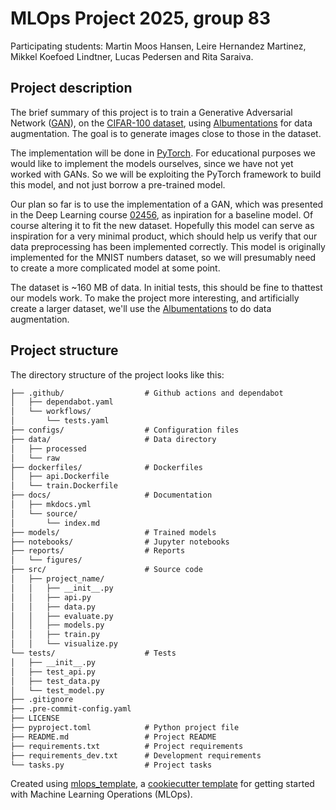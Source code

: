 # MLOps Project 2025, group 83

Participating students:
Martin Moos Hansen, Leire Hernandez Martinez, Mikkel Koefoed Lindtner, Lucas Pedersen and Rita Saraiva.


## Project description
The brief summary of this project is to train a Generative Adversarial Network ([GAN](https://dl.acm.org/doi/abs/10.1145/3422622)), on the [CIFAR-100 dataset](https://www.cs.toronto.edu/~kriz/cifar.html), using [Albumentations](https://albumentations.ai/) for data augmentation. The goal is to generate images close to those in the dataset.

The implementation will be done in [PyTorch](https://pytorch.org/). For educational purposes we would like to implement the models ourselves, since we have not yet worked with GANs. So we will be exploiting the PyTorch framework to build this model, and not just borrow a pre-trained model.

Our plan so far is to use the implementation of a GAN, which was presented in the Deep Learning course [02456](https://github.com/DeepLearningDTU/02456-deep-learning-with-PyTorch/blob/master/7_Unsupervised/7.3-generative-adversarial-networks.ipynb), as inpiration for a baseline model. Of course altering it to fit the new dataset. Hopefully this model can serve as inspiration for a very minimal product, which should help us verify that our data preprocessing has been implemented correctly. This model is originally implemented for the MNIST numbers dataset, so we will presumably need to create a more complicated model at some point.

The dataset is ~160 MB of data. In initial tests, this should be fine to thattest our models work. To make the project more interesting, and artificially create a larger dataset, we'll use the [Albumentations](https://albumentations.ai/) to do data augmentation.


## Project structure

The directory structure of the project looks like this:
```txt
├── .github/                  # Github actions and dependabot
│   ├── dependabot.yaml
│   └── workflows/
│       └── tests.yaml
├── configs/                  # Configuration files
├── data/                     # Data directory
│   ├── processed
│   └── raw
├── dockerfiles/              # Dockerfiles
│   ├── api.Dockerfile
│   └── train.Dockerfile
├── docs/                     # Documentation
│   ├── mkdocs.yml
│   └── source/
│       └── index.md
├── models/                   # Trained models
├── notebooks/                # Jupyter notebooks
├── reports/                  # Reports
│   └── figures/
├── src/                      # Source code
│   ├── project_name/
│   │   ├── __init__.py
│   │   ├── api.py
│   │   ├── data.py
│   │   ├── evaluate.py
│   │   ├── models.py
│   │   ├── train.py
│   │   └── visualize.py
└── tests/                    # Tests
│   ├── __init__.py
│   ├── test_api.py
│   ├── test_data.py
│   └── test_model.py
├── .gitignore
├── .pre-commit-config.yaml
├── LICENSE
├── pyproject.toml            # Python project file
├── README.md                 # Project README
├── requirements.txt          # Project requirements
├── requirements_dev.txt      # Development requirements
└── tasks.py                  # Project tasks
```


Created using [mlops_template](https://github.com/SkafteNicki/mlops_template),
a [cookiecutter template](https://github.com/cookiecutter/cookiecutter) for getting
started with Machine Learning Operations (MLOps).
